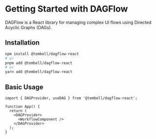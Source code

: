 # Getting Started with DAGFlow

DAGFlow is a React library for managing complex UI flows using Directed Acyclic Graphs (DAGs).

## Installation

```bash
npm install @tembell/dagflow-react
# or
pnpm add @tembell/dagflow-react
# or
yarn add @tembell/dagflow-react
```

## Basic Usage

```tsx
import { DAGProvider, useDAG } from '@tembell/dagflow-react';

function App() {
  return (
    <DAGProvider>
      <WorkflowComponent />
    </DAGProvider>
  );
}
``` 